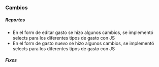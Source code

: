 <h3>Cambios</h3>
<h5>Reportes</h5>
<ul>
    <li>En el form de editar gasto se hizo algunos cambios, se implementó selects para los diferentes tipos de gasto con JS</li>
    <li>En el form de gasto nuevo se hizo algunos cambios, se implementó selects para los diferentes tipos de gasto con JS</li>
</ul>

<h5>Fixes</h5>
<ul>

</ul>